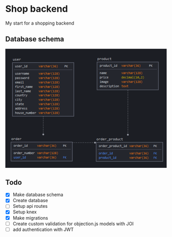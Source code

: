 # Shop backend

My start for a shopping backend

## Database schema
![Database schema](dbschema.png)

## Todo

* [x] Make database schema
* [x] Create database
* [ ] Setup api routes
* [x] Setup knex
 * [x] Make migrations
* [ ] Create custom validation for objection.js models with JOI
* [ ] add authentication with JWT